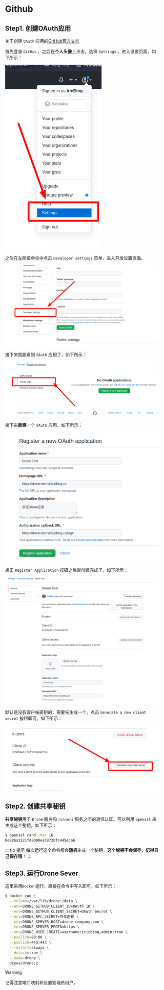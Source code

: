 # Github

## Step1. 创建OAuth应用

关于创建 `OAuth` 应用的[GitHub官方文档](https://docs.github.com/cn/developers/apps/building-oauth-apps/creating-an-oauth-app)

首先登录 `GitHub` ，之后在**个人头像**上点击，选择 `Settings` ，进入设置页面，如下所示：

![进入设置页面](assets/images/进入设置页面.png)

之后在左侧菜单栏中点击 `Developer settings` 菜单，进入开发设置页面。

![进入开发设置页面](assets/images/进入开发设置页面.png)

接下来就能看到 `OAuth` 应用了，如下所示：

![创建OAuth应用](assets/images/创建OAuth应用.png)

接下来**新建**一个 `OAuth` 应用，如下所示：

![新建OAuth应用](assets/images/新建OAuth应用.png)

点击 `Register Application` 按钮之后就创建完成了，如下所示：

![OAuth应用创建完成](assets/images/OAuth应用创建完成.png)

默认是没有客户端密钥的，需要先生成一个，点击 `Generate a new client secret` 按钮即可，如下所示：

![生成一个新的客户端密钥](assets/images/生成一个新的客户端密钥.png)

## Step2. 创建共享秘钥

**共享秘钥**用于 `Drone` 服务和 `runners` 服务之间的通信认证。可以利用 `openssl` 来生成这个秘钥，如下所示：

```bash
$ openssl rand -hex 16
bea26a2221fd8090ea38720fc445eca6
```

::: tip 提示
每次运行这个命令都会**随机**生成一个秘钥，**这个秘钥不会保存，记得自己保存哦**！
:::

## Step3. 运行Drone Sever

这里采用`Docker`运行，直接在命令中写入即可，如下所示：

```bash {3-7}
$ docker run \
  --volume=/var/lib/drone:/data \
  --env=DRONE_GITHUB_CLIENT_ID=OAuth ID \
  --env=DRONE_GITHUB_CLIENT_SECRET=OAuth Secret \
  --env=DRONE_RPC_SECRET=共享密钥 \
  --env=DRONE_SERVER_HOST=drone.company.com \
  --env=DRONE_SERVER_PROTO=https \
  --env=DRONE_USER_CREATE=username:iricbing,admin:true \
  --publish=80:80 \
  --publish=443:443 \
  --restart=always \
  --detach=true \
  --name=drone \
  drone/drone:2
```

> [!warning]
> 记得注意端口映射和设置管理员用户。
